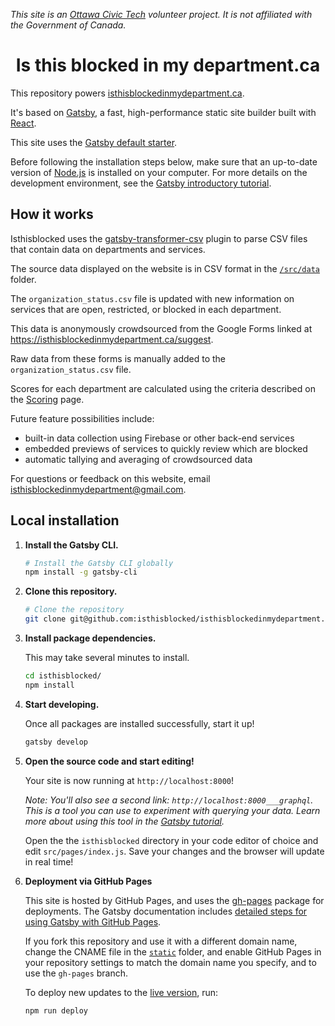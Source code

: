_This site is an [Ottawa Civic Tech](http://ottawacivictech.ca/) volunteer project. It is not affiliated with the Government of Canada._

<h1 align="center">
  Is this blocked in my department.ca
</h1>

This repository powers [isthisblockedinmydepartment.ca](https://isthisblockedinmydepartment.ca/). 

It's based on [Gatsby](https://www.gatsbyjs.org), a fast, high-performance static site builder built with [React](https://reactjs.org/). 

This site uses the [Gatsby default starter](https://www.gatsbyjs.org/starters/gatsby-starter-default).

Before following the installation steps below, make sure that an up-to-date version of [Node.js](https://nodejs.org/) is installed on your computer. For more details on the development environment, see the [Gatsby introductory tutorial](https://www.gatsbyjs.org/tutorial/part-zero/).

## How it works

Isthisblocked uses the [gatsby-transformer-csv](https://www.gatsbyjs.org/packages/gatsby-transformer-csv/) plugin to parse CSV files that contain data on departments and services.

The source data displayed on the website is in CSV format in the [`/src/data`](https://github.com/isthisblocked/isthisblockedinmydepartment.ca/tree/master/src/data) folder. 

The `organization_status.csv` file is updated with new information on services that are open, restricted, or blocked in each department. 

This data is anonymously crowdsourced from the Google Forms linked at <https://isthisblockedinmydepartment.ca/suggest>. 

Raw data from these forms is manually added to the `organization_status.csv` file. 

Scores for each department are calculated using the criteria described on the [Scoring](https://isthisblockedinmydepartment.ca/scoring) page. 

Future feature possibilities include:

-   built-in data collection using Firebase or other back-end services
-   embedded previews of services to quickly review which are blocked
-   automatic tallying and averaging of crowdsourced data

For questions or feedback on this website, email [isthisblockedinmydepartment@gmail.com](mailto:isthisblockedinmydepartment@gmail.com).

## Local installation

1.  **Install the Gatsby CLI.**

    ```sh
    # Install the Gatsby CLI globally
    npm install -g gatsby-cli
    ```

2.  **Clone this repository.**

    ```sh
    # Clone the repository 
    git clone git@github.com:isthisblocked/isthisblockedinmydepartment.ca.git isthisblocked
    ```

3.  **Install package dependencies.**

    This may take several minutes to install.

    ```sh
    cd isthisblocked/
    npm install
    ```

3.  **Start developing.**

    Once all packages are installed successfully, start it up!

    ```sh
    gatsby develop
    ```

4.  **Open the source code and start editing!**

    Your site is now running at `http://localhost:8000`!
    
    *Note: You'll also see a second link: `http://localhost:8000___graphql`. This is a tool you can use to experiment with querying your data. Learn more about using this tool in the [Gatsby tutorial](https://next.gatsbyjs.org/tutorial/part-five/#introducing-graphiql).*
    
    Open the the `isthisblocked` directory in your code editor of choice and edit `src/pages/index.js`. Save your changes and the browser will update in real time!
    
5.  **Deployment via GitHub Pages**

    This site is hosted by GitHub Pages, and uses the [gh-pages](https://github.com/tschaub/gh-pages) package for deployments. The Gatsby documentation includes [detailed steps for using Gatsby with GitHub Pages](https://www.gatsbyjs.org/docs/how-gatsby-works-with-github-pages/). 
    
    If you fork this repository and use it with a different domain name, change the CNAME file in the [`static`](https://github.com/isthisblocked/isthisblockedinmydepartment.ca/tree/master/static) folder, and enable GitHub Pages in your repository settings to match the domain name you specify, and to use the `gh-pages` branch. 

    To deploy new updates to the [live version](https://isthisblockedinmydepartment.ca/), run: 
    ```sh
    npm run deploy
    ```
